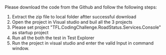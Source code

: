

Please download the code from the Github and follow the following steps:
1. Extract the zip file to local folder aftter successful download
2. Open the project in Visual studio and buil all the 3 projects
3. Please set project "TFL.CodingChallenge.RoadStatus.Services.Console" as startup project
4. Run all the both the test in Test Explorer
5. Run the project in visual studio and enter the valid Input in command window.

